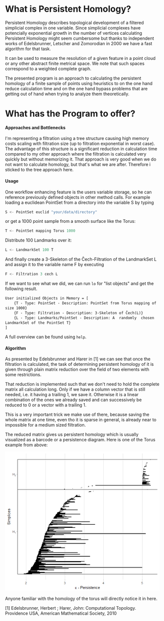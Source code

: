 # What is Persistent Homology?

Persistent Homology describes topological development of a filtered simplicial complex in one variable. Since simplicial complexes have potencially exponential growth in the number of vertices calculating Persistent Homology might seem cumbersome but thanks to independent works of Edelsbrunner, Letscher and Zomorodian in 2000 we have a fast algorithm for that task.

It can be used to measure the resolution of a given feature in a point cloud or any other abstract finite metrical space. We note that such spaces correspond to a weighted complete graph.

The presented program is an approach to calculating the persistent homology of a finite sample of points using heuristics to on the one hand reduce calculation time and on the one hand bypass problems that are getting out of hand when trying to analyze them theoretically.

# What has the Program to offer?

#### Approaches and Bottlenecks

I'm representing a filtration using a tree structure causing high memory costs scaling with filtration size (up to filtration exponential in worst case). The advantage of this structure is a significant reduction in calculation time compared to my other approach where the filtration is calculated very quickly but without memorizing it. That approach is very good when we do not want to calculate homology, but that's what we are after. Therefore i sticked to the tree approach here.

#### Usage

One workflow enhancing feature is the users variable storage, so he can reference previously defined objects in other method calls. For example loading a euclidean PointSet from a directory into the variable S by typing

```powershell
S <- PointSet euclid "your/data/directory"
```

or get a 1000 point sample  from a smooth surface like the Torus:

```powershell
T <- PointSet mapping Torus 1000
```

Distribute 100 Landmarks over it:

```powershell
L <- LandmarkSet 100 T
```

And finally create a 3-Skeleton of the Čech-Filtration of the LandmarkSet L and assign it to the variable name F by executing

```powershell
F <- Filtration 3 cech L
```

If we want to see what we did, we can run `lo` for "list objects" and get the following result.

```shell
User initialized Objects in Memory = [
	{T - Type: PointSet - Description: PointSet from Torus mapping of size 1000}
	{F - Type: Filtration - Description: 3-Skeleton of Čech(L)}
	{L - Type: Landmarks/PointSet - Description: A  randomly  chosen LandmarkSet of the PointSet T}
]
```

A full overview can be found using `help`.

#### Algorithm

As presented by Edelsbrunner and Harer in [1] we can see that once the filtration is calculated, the task of determining persistent homology of it is given through plain matrix reduction over the field of two elements with some restrictions.

That reduction is implemented such that we don't need to hold the complete matrix all calculation long. Only if we have a column vector that is still needed, i.e. it having a trailing 1, we save it. Otherwise it is a linear combination of the ones we already saved and can successively be reduced to 0 or a vector with a trailing 1.

This is a very important trick we make use of there, because saving the whole matrix at one time, even tho it is sparse in general, is already near to impossible for a medium sized filtration.

The reduced matrix gives us persistent homology which is usually visualized as a barcode or a persistence diagram. Here is one of the Torus example from above:

![Torus example](.\Torusexample.png)

Anyone familiar with the homology of the torus will directly notice it in here.



[1] Edelsbrunner, Herbert ; Harer, John: Computational Topology. Providence USA, American Mathematical Society, 2010
